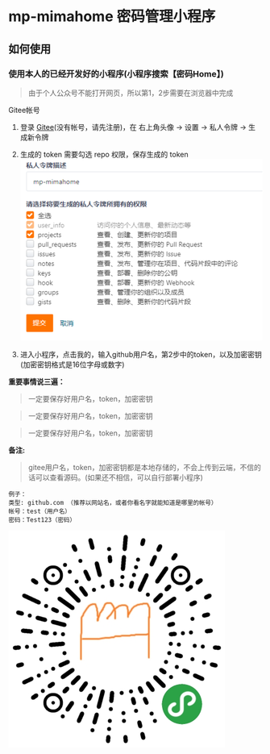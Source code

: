 # mp-mimahome 密码管理小程序

## 如何使用

### 使用本人的已经开发好的小程序(小程序搜索【密码Home】)

> 由于个人公众号不能打开网页，所以第1，2步需要在浏览器中完成
<!--
GitHub帐号

1. 登录[Github](http://github.com)(没有帐号，请先注册)，在右上角的头像 -> Settings -> Developer settings -> Personal access tokens下，点击Generate new token 生成一个访问token

2. 生成token需要勾选repo权限(请保存下来，后面会用到)
![./static/images/help2.png](./static/images/help2.png)
-->

Gitee帐号

1. 登录 [Gitee](https://gitee.com)(没有帐号，请先注册)，在 右上角头像 -> 设置 -> 私人令牌 -> 生成新令牌

2. 生成的 token 需要勾选 repo 权限，保存生成的 token
![./static/images/help3.png](./static/images/help3.png)


3. 进入小程序，点击我的，输入github用户名，第2步中的token，以及加密密钥(加密密钥格式是16位字母或数字)

**重要事情说三遍：**

> 一定要保存好用户名，token，加密密钥

> 一定要保存好用户名，token，加密密钥

> 一定要保存好用户名，token，加密密钥


**备注:**
<!--
> github用户名，token，加密密钥都是本地存储的，不会上传到云端，不信的话可以查看源码。(如果还不相信，可以自行部署小程序)
-->

> gitee用户名，token，加密密钥都是本地存储的，不会上传到云端，不信的话可以查看源码。(如果还不相信，可以自行部署小程序)


```
例子：
类型: github.com （推荐以网站名，或者你看名字就能知道是哪里的帐号）
帐号：test（用户名）
密码：Test123（密码）
```

![./static/images/image.png](./static/images/image.png)
